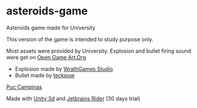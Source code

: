 # asteroids-game
Asteroids game made for University

This version of the game is intended to study purpose only.

Most assets were provided by University. 
Explosion and bullet firing sound were get on [Open Game Art.Org](https://opengameart.org)
 - Explosion made by [WrathGames Studio](http://wrathgames.com/blog)
 - Bullet made by [teckpow](https://opengameart.org/content/lasershootingsx)

[Puc Campinas](https://www.puc-campinas.edu.br/)


Made with [Unity 3d](https://unity3d.com/) and [Jetbrains Rider](https://www.jetbrains.com/rider/) (30 days trial)
